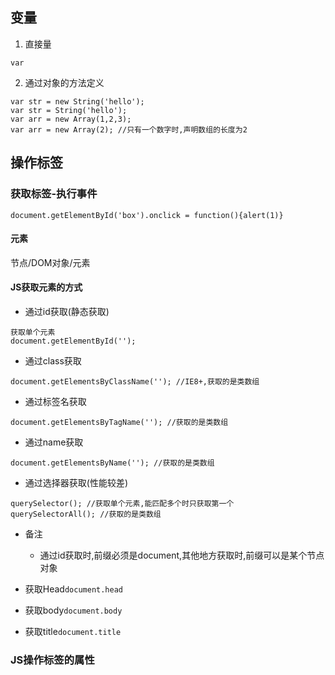 ## 变量
1. 直接量
```
var
```
2. 通过对象的方法定义
```
var str = new String('hello');
var str = String('hello');
var arr = new Array(1,2,3);
var arr = new Array(2); //只有一个数字时,声明数组的长度为2
```

## 操作标签
### 获取标签-执行事件
```
document.getElementById('box').onclick = function(){alert(1)}
```

#### 元素
节点/DOM对象/元素

#### JS获取元素的方式
- 通过id获取(静态获取)
```
获取单个元素
document.getElementById('');
```

- 通过class获取
```
document.getElementsByClassName(''); //IE8+,获取的是类数组
```

- 通过标签名获取
```
document.getElementsByTagName(''); //获取的是类数组
```

- 通过name获取
```
document.getElementsByName(''); //获取的是类数组
```

- 通过选择器获取(性能较差)
```
querySelector(); //获取单个元素,能匹配多个时只获取第一个
querySelectorAll(); //获取的是类数组
```

- 备注
    - 通过id获取时,前缀必须是document,其他地方获取时,前缀可以是某个节点对象

- 获取Head`document.head`
- 获取body`document.body`
- 获取title`document.title`


### JS操作标签的属性